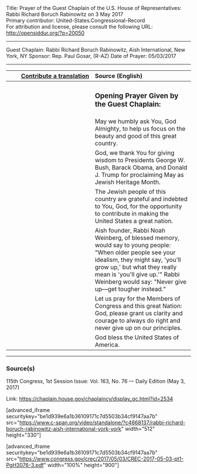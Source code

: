 <html>
<head></head>
<body>
Title: Prayer of the Guest Chaplain of the U.S. House of Representatives: Rabbi Richard Boruch Rabinowitz on 3 May 2017<br />
Primary contributor: United-States.Congressional-Record<br />
For attribution and license, please consult the following URL: <a href="http://opensiddur.org/?p=20050">http://opensiddur.org/?p=20050</a>
<p />
<hr />

Guest Chaplain: Rabbi Richard Boruch Rabinowitz, Aish International, New York, NY
Sponsor: Rep. Paul Gosar, (R-AZ)
Date of Prayer: 05/03/2017

<hr />

<table style="margin-left: auto;margin-right: auto;" class="draggable">
<thead><tr><th id="x" style="text-align: right;"><a href="/contributing/upload/">Contribute a translation</a></th><th style="text-align: left;">Source (English)</th></tr></thead>
<tbody>
<tr><td style="vertical-align:top;" width="46%">
<div class="liturgy"><span lang="he">

</span></div></td>
 
<td style="vertical-align:top;" width="53%">
<div class="english">
<h3>Opening Prayer Given by the Guest Chaplain:</h3>
</div></td></tr>


<tr><td style="vertical-align:top;" width="46%">
<div class="liturgy"><span lang="he">

</span></div></td>
 
<td style="vertical-align:top;" width="53%">
<div class="english">
May we humbly ask You, 
God Almighty, 
to help us focus 
on the beauty and good 
of this great country.
</div></td></tr>


<tr><td style="vertical-align:top;" width="46%">
<div class="liturgy"><span lang="he">

</span></div></td>
 
<td style="vertical-align:top;" width="53%">
<div class="english">
God, 
we thank You for giving wisdom 
to Presidents George W. Bush, 
Barack Obama, 
and Donald J. Trump 
for proclaiming May as Jewish Heritage Month.
</div></td></tr>


<tr><td style="vertical-align:top;" width="46%">
<div class="liturgy"><span lang="he">

</span></div></td>
 
<td style="vertical-align:top;" width="53%">
<div class="english">
The Jewish people of this country 
are grateful and indebted to You, God, 
for the opportunity to contribute 
in making the United States a great nation.
</div></td></tr>


<tr><td style="vertical-align:top;" width="46%">
<div class="liturgy"><span lang="he">

</span></div></td>
 
<td style="vertical-align:top;" width="53%">
<div class="english">
Aish founder, Rabbi Noah Weinberg, of blessed memory, 
would say to young people: 
"When older people see your idealism, 
they might say, 'you'll grow up,' 
but what they really mean is 'you'll give up.'" 
Rabbi Weinberg would say: 
"Never give up––get tougher instead."
</div></td></tr>


<tr><td style="vertical-align:top;" width="46%">
<div class="liturgy"><span lang="he">

</span></div></td>
 
<td style="vertical-align:top;" width="53%">
<div class="english">
Let us pray for the Members of Congress 
and this great Nation: 
God, please 
grant us clarity and courage 
to always do right 
and never give up on our principles.
</div></td></tr>


<tr><td style="vertical-align:top;" width="46%">
<div class="liturgy"><span lang="he">

</span></div></td>
 
<td style="vertical-align:top;" width="53%">
<div class="english">
God bless the United States of America.
</div></td></tr>
</tbody></table>

<hr />

<h3>Source(s)</h3>

115th Congress, 1st Session
Issue: Vol. 163, No. 76 — Daily Edition (May 3, 2017)

Link: <a href="https://chaplain.house.gov/chaplaincy/display_gc.html?id=2534">https://chaplain.house.gov/chaplaincy/display_gc.html?id=2534</a>

[advanced_iframe securitykey="be1d939e6a1b36109171c7d5503b34cf9147aa7b" src="https://www.c-span.org/video/standalone/?c4668137/rabbi-richard-boruch-rabinowitz-aish-international-york-york" width="512" height="330"]

[advanced_iframe securitykey="be1d939e6a1b36109171c7d5503b34cf9147aa7b" src="https://www.congress.gov/crec/2017/05/03/CREC-2017-05-03-pt1-PgH3076-3.pdf" width="100%" height="900"]
</body>
</html>